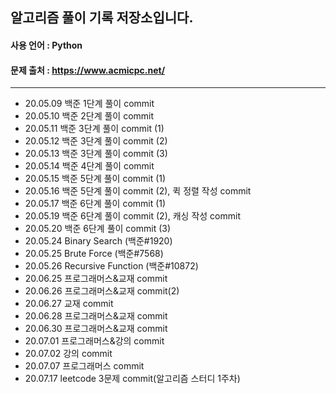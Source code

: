 ## 알고리즘 풀이 기록 저장소입니다.
#### 사용 언어 : Python
#### 문제 출처 : https://www.acmicpc.net/

* * *

- 20.05.09 백준 1단계 풀이 commit
- 20.05.10 백준 2단계 풀이 commit
- 20.05.11 백준 3단계 풀이 commit (1)
- 20.05.12 백준 3단계 풀이 commit (2)
- 20.05.13 백준 3단계 풀이 commit (3)
- 20.05.14 백준 4단계 풀이 commit
- 20.05.15 백준 5단계 풀이 commit (1)
- 20.05.16 백준 5단계 풀이 commit (2), 퀵 정렬 작성 commit
- 20.05.17 백준 6단계 풀이 commit (1)
- 20.05.19 백준 6단계 풀이 commit (2), 캐싱 작성 commit
- 20.05.20 백준 6단계 풀이 commit (3)
- 20.05.24 Binary Search (백준#1920)
- 20.05.25 Brute Force (백준#7568)
- 20.05.26 Recursive Function (백준#10872)
- 20.06.25 프로그래머스&교재 commit
- 20.06.26 프로그래머스&교재 commit(2)
- 20.06.27 교재 commit
- 20.06.28 프로그래머스&교재 commit
- 20.06.30 프로그래머스&교재 commit
- 20.07.01 프로그래머스&강의 commit
- 20.07.02 강의 commit
- 20.07.07 프로그래머스 commit
- 20.07.17 leetcode 3문제 commit(알고리즘 스터디 1주차)